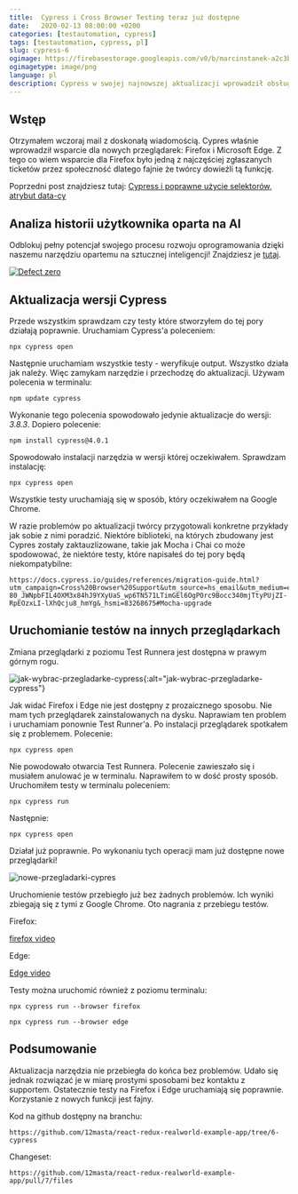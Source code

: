 ```yaml
---
title:  Cypress i Cross Browser Testing teraz już dostępne
date:   2020-02-13 08:00:00 +0200
categories: [testautomation, cypress]
tags: [testautomation, cypress, pl]
slug: cypress-6
ogimage: https://firebasestorage.googleapis.com/v0/b/marcinstanek-a2c3b.appspot.com/o/cypress-6%2Fblog-post-cover.png?alt=media&token=937f5e7b-8ef9-480f-ab8a-27193ce2f86f
ogimagetype: image/png
language: pl
description: Cypress w swojej najnowszej aktualizacji wprowadził obsługę nowych przeglądarek, Firefox i Microsoft Edge. Pomimo pewnych początkowych problemów z instalacją, autor pomyślnie zaktualizował Cypress i przeprowadził testy na tych przeglądarkach, zauważając, że nowe funkcje są przydatne do celów testowych.
---
```


## Wstęp

Otrzymałem wczoraj mail z doskonałą wiadomością. Cypres właśnie wprowadził wsparcie dla nowych przeglądarek: Firefox i Microsoft Edge. Z tego co wiem wsparcie dla Firefox było jedną z najczęściej zgłaszanych ticketów przez społeczność dlatego fajnie że twórcy dowieźli tą funkcję.

Poprzedni post znajdziesz tutaj: [Cypress i poprawne użycie selektorów, atrybut data-cy](/cypress-5)

## Analiza historii użytkownika oparta na AI

Odblokuj pełny potencjał swojego procesu rozwoju oprogramowania dzięki naszemu narzędziu opartemu na sztucznej inteligencji! Znajdziesz je [tutaj](https://defectzero.com/).

[![Defect zero](https://firebasestorage.googleapis.com/v0/b/marcinstanek-a2c3b.appspot.com/o/defect%20zero%2Fdefect-zero-min.png?alt=media&token=6ca28446-47df-4391-a5a7-a5d8ca7bd0e5)](https://defectzero.com/)

## Aktualizacja wersji Cypress

Przede wszystkim sprawdzam czy testy które stworzyłem do tej pory działają poprawnie. Uruchamiam Cypress'a poleceniem:

    npx cypress open

Następnie uruchamiam wszystkie testy - weryfikuje output. Wszystko działa jak należy. Więc zamykam narzędzie i przechodzę do aktualizacji. Używam polecenia w terminalu:

    npm update cypress

Wykonanie tego polecenia spowodowało jedynie aktualizacje do wersji: _3.8.3_. Dopiero polecenie:

    npm install cypress@4.0.1

Spowodowało instalacji narzędzia w wersji której oczekiwałem. Sprawdzam instalację:

    npx cypress open

Wszystkie testy uruchamiają się w sposób, który oczekiwałem na Google Chrome.

W razie problemów po aktualizacji twórcy przygotowali konkretne przykłady jak sobie z nimi poradzić. Niektóre biblioteki, na których zbudowany jest Cypres zostały zaktauzlizowane, takie jak Mocha i Chai co może spodowować, że niektóre testy, które napisałeś do tej pory będą niekompatybilne:

    https://docs.cypress.io/guides/references/migration-guide.html?utm_campaign=Cross%20Browser%20Support&utm_source=hs_email&utm_medium=email&utm_content=83268675&_hsenc=p2ANqtz-80_JWNpbFIL4OXM3x84hJ9YXyUaS_wp6TN571LTimGEl6OgPOrc9Bocc340mjTtyPUjZI-RpEOzxLI-lXhQcju8_hmYg&_hsmi=83268675#Mocha-upgrade

## Uruchomianie testów na innych przeglądarkach

Zmiana przeglądarki z poziomu Test Runnera jest dostępna w prawym górnym rogu.

![jak-wybrac-przegladarke-cypress](https://firebasestorage.googleapis.com/v0/b/marcinstanek-a2c3b.appspot.com/o/cypress-6%2Fcypress-6-1.png?alt=media&token=938fd6c1-3de8-486a-88ad-b847badcd214){:alt="jak-wybrac-przegladarke-cypress"}

Jak widać Firefox i Edge nie jest dostępny z prozaicznego sposobu. Nie mam tych przeglądarek zainstalowanych na dysku. Naprawiam ten problem i uruchamiam ponownie Test Runner'a. Po instalacji przeglądarek spotkałem się z problemem. Polecenie:

    npx cypress open

Nie powodowało otwarcia Test Runnera. Polecenie zawieszało się i musiałem anulować je w terminalu. Naprawiłem to w dość prosty sposób. Uruchomiłem testy w terminalu poleceniem:

    npx cypress run

Następnie:

    npx cypress open

Działał już poprawnie. Po wykonaniu tych operacji mam już dostępne nowe przeglądarki!

![nowe-przegladarki-cypres](https://firebasestorage.googleapis.com/v0/b/marcinstanek-a2c3b.appspot.com/o/cypress-6%2Fcypress-6-2.png?alt=media&token=ea14dafe-df17-4a19-b626-ebf15526f63f)

Uruchomienie testów przebiegło już bez żadnych problemów. Ich wyniki zbiegają się z tymi z Google Chrome. Oto nagrania z przebiegu testów.

Firefox:

[firefox video](https://player.vimeo.com/video/391214922)

Edge:

[Edge video](https://player.vimeo.com/video/391215002)

Testy można uruchomić również z poziomu terminalu:

    npx cypress run --browser firefox

    npx cypress run --browser edge

## Podsumowanie

Aktualizacja narzędzia nie przebiegła do końca bez problemów. Udało się jednak rozwiązać je w miarę prostymi sposobami bez kontaktu z supportem. Ostatecznie testy na Firefox i Edge uruchamiają się poprawnie. Korzystanie z nowych funkcji jest fajny.

Kod na github dostępny na branchu:

    https://github.com/12masta/react-redux-realworld-example-app/tree/6-cypress

Changeset:

    https://github.com/12masta/react-redux-realworld-example-app/pull/7/files
